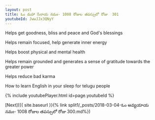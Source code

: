 ```yaml
---
layout: post
title: ఓం మహా సేనాయ నమః- 1008 రోజుల తపస్సులో రోజు  301
youtubeId: JwwJJx3QNyY
---
```

 
 
Helps get goodness, bliss and peace and God's blessings
 
Helps remain focused, help generate inner energy 
 
Helps boost physical and mental health 
 
Helps remain grounded and generates a sense of gratitude towards the greater power 
 
Helps reduce bad karma
 
How to learn English in your sleep for telugu people
 
 
 
 


{% include youtubePlayer.html id=page.youtubeId %}
 
[Next]({{ site.baseurl }}{% link split1/_posts/2018-03-04-ఓం అవ్యయాయ నమః- 1008 రోజుల తపస్సులో రోజు  300.md%})
 
